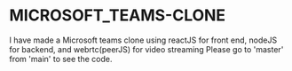 # MICROSOFT_TEAMS-CLONE
I have made a Microsoft teams clone using reactJS for front end, nodeJS for backend, and webrtc(peerJS) for video streaming
Please go to 'master' from 'main' to see the code.
